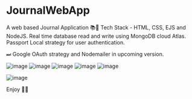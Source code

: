 # JournalWebApp

A web based Journal Application 📚📑
Tech Stack - HTML, CSS, EJS and NodeJS.
Real time database read and write using MongoDB cloud Atlas.
Passport Local strategy for user authentication. 

⏭ Google OAuth strategy and Nodemailer in upcoming version.




![image](https://github.com/dvishal192/JournalWebApp/assets/118332569/cdb8b5cc-5de8-432c-986c-bcca98268453)
![image](https://github.com/dvishal192/JournalWebApp/assets/118332569/4cdf0610-ee8d-4ac7-ac79-e2954d218049)
![image](https://github.com/dvishal192/JournalWebApp/assets/118332569/ae36f84c-3ea6-4082-bf88-4c228dd9f554)
![image](https://github.com/dvishal192/JournalWebApp/assets/118332569/5f082242-98e5-4762-bf1a-f2c1c03b86e5)
![image](https://github.com/dvishal192/JournalWebApp/assets/118332569/bb84d5d0-3dc9-44e3-ad37-acbf03a0b08a)


![image](https://github.com/dvishal192/JournalWebApp/assets/118332569/1a8290a5-0487-4af4-ba69-db0f2a6b24f3)



Enjoy 🎉🎉

